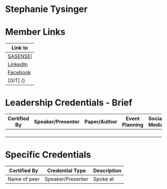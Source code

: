 # Stephanie Tysinger 

# Member Links
|Link to |
|--------|
|[SASENSEI]()   |
|[LinkedIn]()   |
|[Facebook]()   |
|[GIT] ()   |

# Leadership Credentials - Brief

|Certified By      |Speaker/Presenter | Paper/Author | Event Planning | Social Media | Training | Group Management | SAS Skills |
|------------------|------------------|--------------|----------------|--------------|----------|------------------|------------|
|                  |                  |              |                |              |          |                  |            |
|                  |                  |              |                |              |          |                  |            |
|                  |                  |              |                |              |          |                  |            |
|                  |                  |              |                |              |          |                  |            |

# Specific Credentials
|Certified By      |Credential Type   |Description                     |
|------------------|------------------|--------------------------------|
|Name of peer      |Speaker/Presenter |  Spoke at   |

